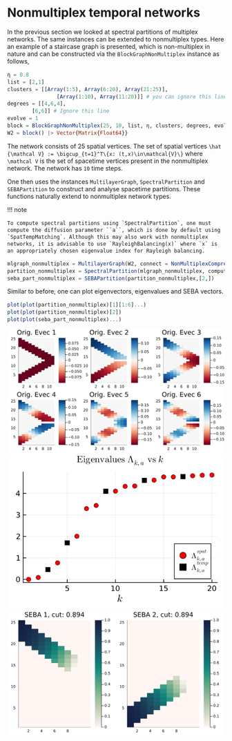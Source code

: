 # Nonmultiplex temporal networks

In the previous section we looked at spectral partitions of multiplex networks. The same instances can be extended to nonmultiplex types. Here an example of a staircase graph is presented, which is non-multiplex in nature and can be constructed via the `BlockGraphNonMultiplex` instance as follows,

```julia
η = 0.8
list = [2,1]
clusters = [[Array(1:5), Array(6:20), Array(21:25)],
                [Array(1:10), Array(11:20)]] # you can ignore this line
degrees = [[4,6,4],
        [6,6]] # Ignore this line
evolve = 1
block = BlockGraphNonMultiplex(25, 10, list, η, clusters, degrees, evolve)
W2 = block() |> Vector{Matrix{Float64}}
```

The network consists of 25 spatial vertices. The set of spatial vertices ``\hat {\mathcal V} := \bigcup_{t=1}^T\{x: (t,x)\in\mathcal{V}\}`` where ``\mathcal V`` is the set of spacetime vertices present in the nonmultiplex network. The network has ``10`` time steps.

One then uses the instances `MultilayerGraph`, `SpectralPartition` and `SEBAPartition` to construct and analyse spacetime partitions. These functions naturally extend to nonmultiplex network types.

!!! note

    To compute spectral partitions using `SpectralPartition`, one must compute the diffusion parameter ``a``, which is done by default using `SpatTempMatching`. Although this may also work with nonmultiplex networks, it is advisable to use `RayleighBalancing(x)` where `x` is an appropriately chosen eigenvalue index for Rayleigh balancing.

```julia
mlgraph_nonmultiplex = MultilayerGraph(W2, connect = NonMultiplexCompressed())
partition_nonmultiplex = SpectralPartition(mlgraph_nonmultiplex, compute_a = RayleighBalancing(3)) # Rayleigh balancing on third eigenvalue
seba_part_nonmultiplex = SEBAPartition(partition_nonmultiplex,[2,])
```

Similar to before, one can plot eigenvectors, eigenvalues and SEBA vectors.

```julia
plot(plot(partition_nonmultiplex)[1][1:6]...)
plot(plot(partition_nonmultiplex)[2])
plot(plot(seba_part_nonmultiplex)...)
```

![](figs/evecs_nonm.svg)
![](figs/evals_nonm.svg)
![](figs/SEBA_nonm.svg)





